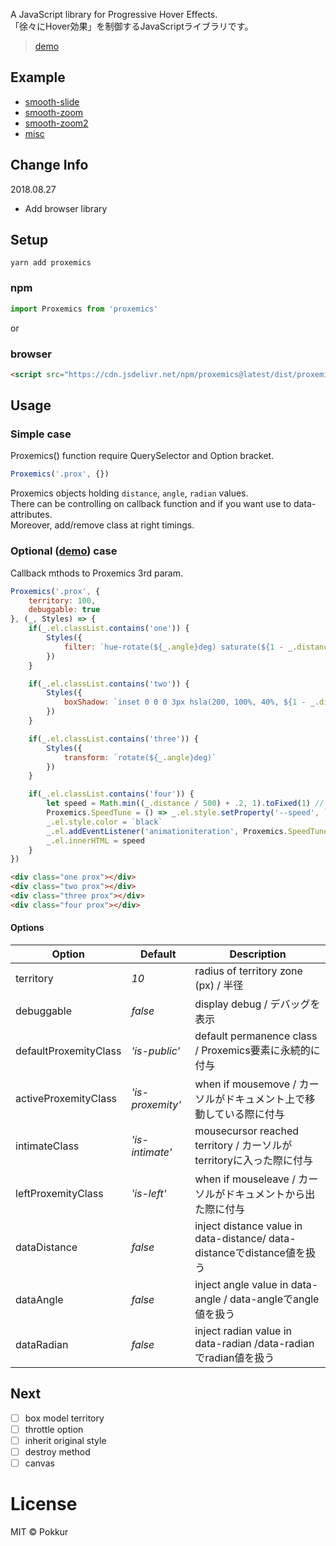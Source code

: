 A JavaScript library for Progressive Hover Effects.  
「徐々にHover効果」を制御するJavaScriptライブラリです。
> [demo](https://pokkur.github.io/proxemics/)

## Example

- [smooth-slide](https://codepen.io/pokkur/pen/ZMVNNZ)
- [smooth-zoom](https://codepen.io/pokkur/pen/MqjOrY)
- [smooth-zoom2](https://codepen.io/pokkur/pen/JaNzmQ?editors=1010)
- [misc](https://pokkur.github.io/proxemics/)

## Change Info

2018.08.27

- Add browser library

## Setup

```command
yarn add proxemics
```

### npm

```js
import Proxemics from 'proxemics'
```

or

### browser

```html
<script src="https://cdn.jsdelivr.net/npm/proxemics@latest/dist/proxemics.min.js"></script>
```

## Usage

### Simple case

Proxemics() function require QuerySelector and Option bracket.

```js
Proxemics('.prox', {})
```

Proxemics objects holding `distance`, `angle`, `radian` values.  
There can be controlling on callback function and if you want use to data-attributes.  
Moreover, add/remove class at right timings.

### Optional ([demo](https://pokkur.github.io/proxemics/)) case

Callback mthods to Proxemics 3rd param.

```js
Proxemics('.prox', {
    territory: 100,
    debuggable: true
}, (_, Styles) => {
    if(_.el.classList.contains('one')) {
        Styles({
            filter: `hue-rotate(${_.angle}deg) saturate(${1 - _.distance * .005})`
        })
    }

    if(_.el.classList.contains('two')) {
        Styles({
            boxShadow: `inset 0 0 0 3px hsla(200, 100%, 40%, ${1 - _.distance * .005}`
        })
    }

    if(_.el.classList.contains('three')) {
        Styles({
            transform: `rotate(${_.angle}deg)`
        })
    }

    if(_.el.classList.contains('four')) {
        let speed = Math.min((_.distance / 500) + .2, 1).toFixed(1) // from .2 to 1
        Proxemics.SpeedTune = () => _.el.style.setProperty('--speed', `${speed}s`)
        _.el.style.color = `black`
        _.el.addEventListener('animationiteration', Proxemics.SpeedTune)
        _.el.innerHTML = speed
    }
})
```

```html
<div class="one prox"></div>
<div class="two prox"></div>
<div class="three prox"></div>
<div class="four prox"></div>
```

#### Options

|        Option         |     Default      |                               Description                               |
| --------------------- | ---------------- | ----------------------------------------------------------------------- |
| territory             | _10_             | radius of territory zone (px) / 半径                                    |
| debuggable            | _false_          | display debug / デバッグを表示                                          |
| defaultProxemityClass | _'is-public'_    | default permanence class / Proxemics要素に永続的に付与                  |
| activeProxemityClass  | _'is-proxemity'_ | when if mousemove / カーソルがドキュメント上で移動している際に付与      |
| intimateClass         | _'is-intimate'_  | mousecursor reached territory / カーソルがterritoryに入った際に付与     |
| leftProxemityClass    | _'is-left'_      | when if mouseleave / カーソルがドキュメントから出た際に付与             |
| dataDistance          | _false_          | inject distance value in data-distance/ data-distanceでdistance値を扱う |
| dataAngle             | _false_          | inject angle value in data-angle / data-angleでangle値を扱う            |
| dataRadian            | _false_          | inject radian value in data-radian /data-radianでradian値を扱う         |

## Next

- [ ] box model territory
- [ ] throttle option
- [ ] inherit original style
- [ ] destroy method
- [ ] canvas

# License

MIT © Pokkur
